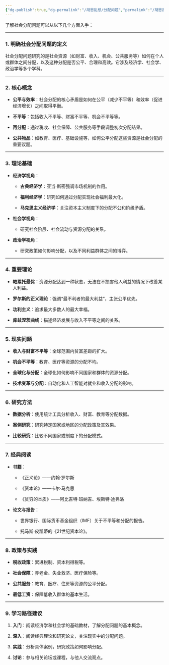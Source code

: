 ```yaml
---
{"dg-publish":true,"dg-permalink":"/胡思乱想/分配问题","permalink":"/胡思乱想/分配问题/","dgPassFrontmatter":true,"noteIcon":"","created":"2025-01-16T17:04:01.366+08:00","updated":"2025-01-16T17:04:46.225+08:00"}
---
```




了解社会分配问题可以从以下几个方面入手：

---



### 1. **明确社会分配问题的定义**
社会分配问题研究的是社会资源（如财富、收入、机会、公共服务等）如何在个人或群体之间分配，以及这种分配是否公平、合理和高效。它涉及经济学、社会学、政治学等多个学科。

---



### 2. **核心概念**
- **公平与效率**：社会分配的核心矛盾是如何在公平（减少不平等）和效率（促进经济增长）之间取得平衡。
    
- **不平等**：包括收入不平等、财富不平等、机会不平等等。
    
- **再分配**：通过税收、社会保障、公共服务等手段调整初次分配结果。
    
- **公共物品**：如教育、医疗、基础设施等，如何公平分配这些资源是社会分配的重要议题。
    

---



### 3. **理论基础**
- **经济学视角**：
    
    - **古典经济学**：亚当·斯密强调市场机制的作用。
        
    - **福利经济学**：研究如何通过分配实现社会福利最大化。
        
    - **马克思主义经济学**：关注资本主义制度下的分配不公和阶级矛盾。
        
- **社会学视角**：
    
    - 研究社会阶层、社会流动与资源分配的关系。
        
- **政治学视角**：
    
    - 研究政策如何影响分配，以及不同利益群体之间的博弈。
        

---



### 4. **重要理论**
- **帕累托最优**：资源分配达到一种状态，无法在不损害他人利益的情况下改善某人利益。
    
- **罗尔斯的正义理论**：强调“最不利者的最大利益”，主张公平优先。
    
- **功利主义**：追求最大多数人的最大幸福。
    
- **库兹涅茨曲线**：描述经济发展与收入不平等之间的关系。
    

---



### 5. **现实问题**
- **收入与财富不平等**：全球范围内贫富差距的扩大。
    
- **机会不平等**：教育、医疗等资源的分配不均。
    
- **全球化与分配**：全球化如何影响不同国家和群体的资源分配。
    
- **技术变革与分配**：自动化和人工智能对就业和收入分配的影响。
    

---



### 6. **研究方法**
- **数据分析**：使用统计工具分析收入、财富、教育等分配数据。
    
- **案例研究**：研究特定国家或地区的分配政策及其效果。
    
- **比较研究**：比较不同国家或制度下的分配模式。
    

---



### 7. **经典阅读**
- **书籍**：
    
    - 《正义论》——约翰·罗尔斯
        
    - 《资本论》——卡尔·马克思
        
    - 《贫穷的本质》——阿比吉特·班纳吉、埃斯特·迪弗洛
        
- **论文与报告**：
    
    - 世界银行、国际货币基金组织（IMF）关于不平等和分配的报告。
        
    - 托马斯·皮凯蒂的《21世纪资本论》。
        

---



### 8. **政策与实践**
- **税收政策**：累进税制、资本利得税等。
    
- **社会保障**：养老金、失业救济、医疗保险等。
    
- **公共服务**：教育、医疗、住房等资源的公平分配。
    
- **最低工资**：保障低收入群体的基本生活。
    

---



### 9. **学习路径建议**
1. **入门**：阅读经济学和社会学的基础教材，了解分配问题的基本概念。
    
2. **深入**：阅读经典理论和研究论文，关注现实中的分配问题。
    
3. **实践**：分析具体案例，研究政策如何影响分配。
    
4. **讨论**：参与相关论坛或课程，与他人交流观点。
